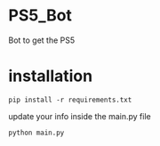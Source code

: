# PS5_Bot
Bot to get the PS5

# installation
`pip install -r requirements.txt`

update your info inside the main.py file

`python main.py`